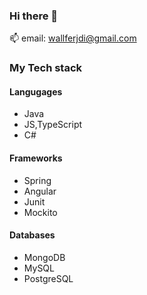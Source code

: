 ### Hi there 👋

📫 email: wallferjdi@gmail.com
### My Tech stack
#### Langugages
- Java
- JS,TypeScript
- C#
#### Frameworks
- Spring
- Angular
- Junit
- Mockito
#### Databases
- MongoDB
- MySQL
- PostgreSQL
<!--
**WallferJDI/WallferJDI** is a ✨ _special_ ✨ repository because its `README.md` (this file) appears on your GitHub profile.

Here are some ideas to get you started:

- 🔭 I’m currently working on ...
- 🌱 I’m currently learning ...
- 👯 I’m looking to collaborate on ...
- 🤔 I’m looking for help with ...
- 💬 Ask me about ...
- ...
- 😄 Pronouns: ...
- ⚡ Fun fact: ...
-->
